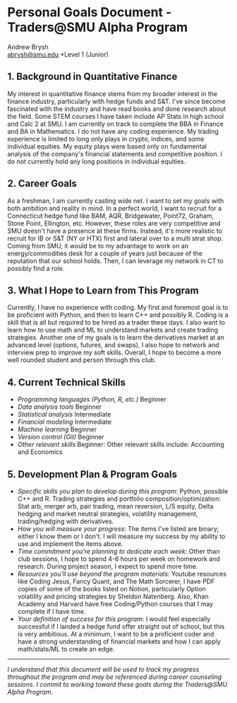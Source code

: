 # Personal Goals Document - Traders@SMU Alpha Program

Andrew Brysh  
abrysh@smu.edu
*Level 1 (Junior)

## 1. Background in Quantitative Finance

My interest in quantitative finance stems from my broader interest in the finance industry, particularly with hedge funds and S&T. I've since become fascinated with the industry and have read books and done research about the field. Some STEM courses I have taken include AP Stats in high school and Calc 2 at SMU. I am currently on track to complete the BBA in Finance and BA in Mathematics. I do not have any coding experience. My trading experience is limited to long only plays in crypto, indices, and some individual equities. My equity plays were based only on fundamental analysis of the company's financial statements and competitive position. I do not currently hold any long positions in individual equities.


## 2. Career Goals

As a freshman, I am currently casting wide net. I want to set my goals with both ambition and reality in mind. In a perfect world, I want to recruit for a Connecticut hedge fund like BAM, AQR, Bridgewater, Point72, Graham, Stone Point, Ellington, etc. However, these roles are very competitive and SMU doesn't have a presence at these firms. Instead, it's more realistic to recruit for IB or S&T (NY or HTX) first and lateral over to a multi strat shop. Coming from SMU, it would be to my advantage to work on an energy/commodities desk for a couple of years just because of the reputation that our school holds. Then, I can leverage my network in CT to possibly find a role. 


## 3. What I Hope to Learn from This Program

Currently, I have no experience with coding. My first and foremost goal is to be proficient with Python, and then to learn C++ and possibly R. Coding is a skill that is all but required to be hired as a trader these days. I also want to learn how to use math and ML to understand markets and create trading strategies. Another one of my goals is to learn the derivatives market at an advanced level (options, futures, and swaps). I also hope to network and interview prep to improve my soft skills. Overall, I hope to become a more well rounded student and person through this club.


## 4. Current Technical Skills

- *Programming languages (Python, R, etc.)* Beginner
- *Data analysis tools* Beginner
- *Statistical analysis* Intermediate
- *Financial modeling* Intermediate
- *Machine learning* Beginner
- *Version control (Git)* Beginner
- *Other relevant skills* Beginner: Other relevant skills include: Accounting and Economics

## 5. Development Plan & Program Goals


- *Specific skills you plan to develop during this program*: Python, possible C++ and R. Trading strategies and portfolio composition/optimization: Stat arb, merger arb, pair trading, mean reversion, L/S equity, Delta hedging and market neutral strategies, volatility  management, trading/hedging with derivatives.
- *How you will measure your progress*: The items I've listed are binary; either I know them or I don't. I will measure my success by my ability to use and implement the items above.
- *Time commitment you're planning to dedicate each week*: Other than club sessions, I hope to spend 4-6 hours per week on homework and research. During project season, I expect to spend more time.
- *Resources you'll use beyond the program materials*: Youtube resources like Coding Jesus, Fancy Quant, and The Math Sorcerer, I have PDF copies of some of the books listed on Notion, particularly Option volatility and pricing strategies by Sheldon Natenberg. Also, Khan Academy and Harvard have free Coding/Python courses that I may complete if I have time. 
- *Your definition of success for this program*: I would feel especially successful if I landed a hedge fund offer straight out of school, but this is very ambitious. At a minimum, I want to be a proficient coder and have a strong understanding of financial markets and how I can apply math/stats/ML to create an edge. 

---

*I understand that this document will be used to track my progress throughout the program and may be referenced during career counseling sessions. I commit to working toward these goals during the Traders@SMU Alpha Program.*
